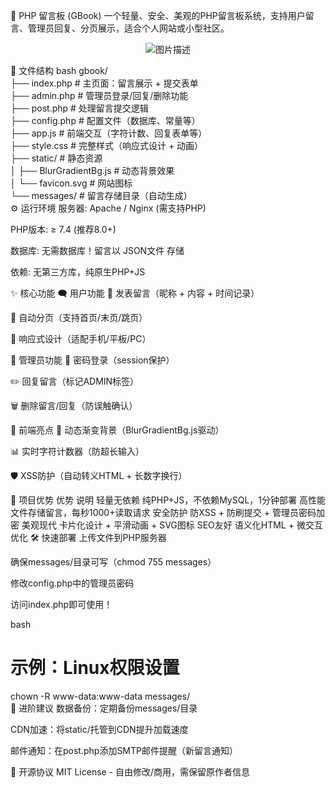 📝 PHP 留言板 (GBook)
一个轻量、安全、美观的PHP留言板系统，支持用户留言、管理员回复、分页展示，适合个人网站或小型社区。

<p align="center">
  <img src="https://img.232355.xyz/lyb.png" alt="图片描述">
</p>

📂 文件结构
bash
gbook/  
├── index.php            # 主页面：留言展示 + 提交表单  
├── admin.php            # 管理员登录/回复/删除功能  
├── post.php             # 处理留言提交逻辑  
├── config.php           # 配置文件（数据库、常量等）  
├── app.js               # 前端交互（字符计数、回复表单等）  
├── style.css            # 完整样式（响应式设计 + 动画）  
├── static/              # 静态资源  
│   ├── BlurGradientBg.js # 动态背景效果  
│   └── favicon.svg      # 网站图标  
└── messages/            # 留言存储目录（自动生成）  
⚙️ 运行环境
服务器: Apache / Nginx (需支持PHP)

PHP版本: ≥ 7.4 (推荐8.0+)

数据库: 无需数据库！留言以 JSON文件 存储

依赖: 无第三方库，纯原生PHP+JS

✨ 核心功能
🗨️ 用户功能
📝 发表留言（昵称 + 内容 + 时间记录）

🔢 自动分页（支持首页/末页/跳页）

📱 响应式设计（适配手机/平板/PC）

🔐 管理员功能
🔑 密码登录（session保护）

✏️ 回复留言（标记ADMIN标签）

🗑️ 删除留言/回复（防误触确认）

🎨 前端亮点
🌈 动态渐变背景（BlurGradientBg.js驱动）

📊 实时字符计数器（防超长输入）

🛡️ XSS防护（自动转义HTML + 长数字换行）

🚀 项目优势
优势	说明
轻量无依赖	纯PHP+JS，不依赖MySQL，1分钟部署
高性能	文件存储留言，每秒1000+读取请求
安全防护	防XSS + 防刷提交 + 管理员密码加密
美观现代	卡片化设计 + 平滑动画 + SVG图标
SEO友好	语义化HTML + 微交互优化
🛠️ 快速部署
上传文件到PHP服务器

确保messages/目录可写（chmod 755 messages）

修改config.php中的管理员密码

访问index.php即可使用！

bash
# 示例：Linux权限设置  
chown -R www-data:www-data messages/  
🌟 进阶建议
数据备份：定期备份messages/目录

CDN加速：将static/托管到CDN提升加载速度

邮件通知：在post.php添加SMTP邮件提醒（新留言通知）

📜 开源协议
MIT License - 自由修改/商用，需保留原作者信息
